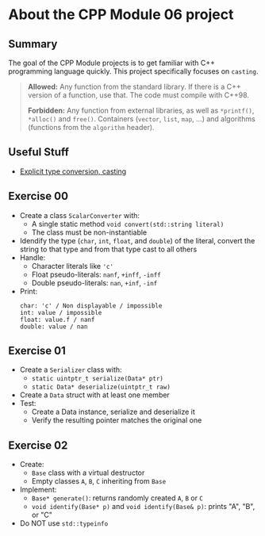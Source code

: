 # About the CPP Module 06 project

## Summary
The goal of the CPP Module projects is to get familiar with C++ programming language quickly.
This project specifically focuses on `casting`.

>**Allowed:** Any function from the standard library. If there is a C++ version of a function, use that. The code must compile with C++98.
>
>**Forbidden:** Any function from external libraries, as well as `*printf()`, `*alloc()` and `free()`. Containers (`vector`, `list`, `map`, ...) and algorithms (functions from the `algorithm` header).

## Useful Stuff
- [Explicit type conversion, casting](https://www.learncpp.com/cpp-tutorial/explicit-type-conversion-casting-and-static-cast/)

## Exercise 00
- Create a class `ScalarConverter` with:
  - A single static method `void convert(std::string literal)`
  - The class must be non-instantiable
- Idendify the type (`char`, `int`, `float`, and `double`) of the literal, convert the string to that type and from that type cast to all others
- Handle:
  - Character literals like `'c'`
  - Float pseudo-literals: `nanf`, `+inff`, `-inff`
  - Double pseudo-literals: `nan`, `+inf`, `-inf`
- Print:
  ```
  char: 'c' / Non displayable / impossible
  int: value / impossible
  float: value.f / nanf
  double: value / nan
  ```

## Exercise 01
- Create a `Serializer` class with:
  - `static uintptr_t serialize(Data* ptr)`
  - `static Data* deserialize(uintptr_t raw)`
- Create a `Data` struct with at least one member
- Test:
  - Create a Data instance, serialize and deserialize it
  - Verify the resulting pointer matches the original one

## Exercise 02
- Create:
  - `Base` class with a virtual destructor
  - Empty classes `A`, `B`, `C` inheriting from `Base`
- Implement:
  - `Base* generate()`: returns randomly created `A`, `B` or `C`
  - `void identify(Base* p)` and `void identify(Base& p)`: prints "A", "B", or "C"
- Do NOT use `std::typeinfo`

